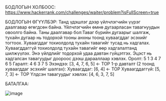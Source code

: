 БОДЛОГЫН ХОЛБООС: https://www.hackerrank.com/challenges/waiter/problem?isFullScreen=true

БОДЛОГЫН ӨГҮҮЛБЭР: 
Танд үдэшлэг дээр үйлчлэгчийн үүрэг даалгавар өгөгдсөн байна. Үйлчлэгчийн өмнө дугаарласан тавагнуудын овоолго байна. 
Таны даалгавар бол:Таваг бүрийн дугаарыг шалгаж, тухайн дугаар нь тодорхой тооны анхны тоонд хуваагддаг эсэхийг тогтоох.
Хуваагддаг тохиолдолд тухайн тавагийг тусад нь хадгалах. Хуваагддаггүй тохиолдолд тухайн тавагийг өөр хадгалалтанд шилжүүлэх. 
Энэ үйлдлийг тодорхой удаа давтан гүйцэтгэх. Эцэст нь хадгалсан тавагуудыг доороос дээш дарааллаар хэвлэх.
Оролт:
5 1
3 4 7 6 5
Гаралт:
4
6
3
7
5
Эхэндээ: [3, 4, 7, 6, 5] ← TOP
1-р давталт (2 тоонд хуваагддаг эсэхийг шалгах):
Хуваагддаг: [6, 4] ← TOP
Хуваагддаггүй: [5, 7, 3] ← TOP
Үлдсэн тавагуудыг хэвлэх: [4, 6, 3, 7, 5]


БАТАЛГАА:

 ![image](https://github.com/user-attachments/assets/bcf45c73-e679-4cf8-86cf-8fa6e0d9b0ef)

